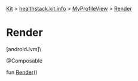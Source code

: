 
[Kit](../../../kit.html) > [healthstack.kit.info](../index.html) > [MyProfileView](index.html) > [Render](-render.html)



# Render



[androidJvm]\




@Composable



fun [Render](-render.html)()




